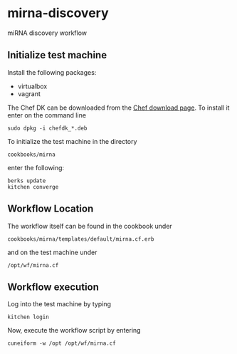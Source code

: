 # mirna-discovery
miRNA discovery workflow

## Initialize test machine

Install the following packages:

- virtualbox
- vagrant

The Chef DK can be downloaded from the [Chef download page](https://downloads.chef.io/chef-dk/).
To install it enter on the command line

    sudo dpkg -i chefdk_*.deb

To initialize the test machine in the directory

    cookbooks/mirna

enter the following:

    berks update
    kitchen converge


## Workflow Location

The workflow itself can be found in the cookbook under

    cookbooks/mirna/templates/default/mirna.cf.erb
    
and on the test machine under

    /opt/wf/mirna.cf

    
## Workflow execution

Log into the test machine by typing

    kitchen login
    
Now, execute the workflow script by entering

    cuneiform -w /opt /opt/wf/mirna.cf
